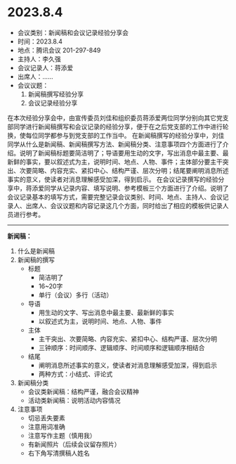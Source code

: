# 2023.8.4

* 会议类别：新闻稿和会议记录经验分享会
* 时间：2023.8.4
* 地点：腾讯会议 201-297-849
* 主持人：李久强
* 会议记录人：蒋添爱
* 出席人：……
* 会议议题：
  1. 新闻稿撰写经验分享
  2. 会议记录经验分享

在本次经验分享会中，由宣传委员刘佳和组织委员蒋添爱两位同学分别向其它党支部同学进行新闻稿撰写和会议记录的经验分享，便于在之后党支部的工作中进行轮换，使每位同学都参与到党支部的工作当中。
在新闻稿撰写的经验分享中，刘佳同学从什么是新闻稿、新闻稿撰写方法、新闻稿分类、注意事项四个方面进行了介绍。说明了新闻稿标题要简洁明了；导语要用生动的文字，写出消息中最主要、最新鲜的事实，要以叙述式为主，说明时间、地点、人物、事件；主体部分要主干突出、次要简略、内容充实、紧扣中心、结构严谨、层次分明；结尾要阐明消息所述事实的意义，使读者对消息理解感受加深，得到启示。
在会议记录撰写的经验分享中，蒋添爱同学从记录内容、填写说明、参考模板三个方面进行了介绍。说明了会议记录基本的填写方式，需要完整记录会议类别、时间、地点、主持人、会议记录人、出席人、会议议题和内容记录这几个方面，同时给出了相应的模板供记录人员进行参考。

---

**新闻稿：**

1. 什么是新闻稿
2. 新闻稿的撰写
   * 标题
     * 简洁明了
     * 16~20字
     * 单行（会议）多行（活动）
   * 导语
     * 用生动的文字、写出消息中最主要、最新鲜的事实
     * 以叙述式为主，说明时间、地点、人物、事件
   * 主体
     * 主干突出、次要简略、内容充实、紧扣中心、结构严谨、层次分明
     * 三钟顺序：时间顺序、逻辑顺序、时间顺序和逻辑顺序相结合
   * 结尾
     * 阐明消息所述事实的意义，使读者对消息理解感受加深，得到启示
     * 两种方式：小结式、评论式
3. 新闻稿分类
   * 会议类新闻稿：结构严谨，融合会议精神
   * 活动类新闻稿：说明活动内容情况
4. 注意事项
   * 切忌丢失要素
   * 注意用词准确
   * 注意写作主题（慎用我）
   * 有新闻照片（后续会议留存照片）
   * 右下角写清撰稿人姓名
